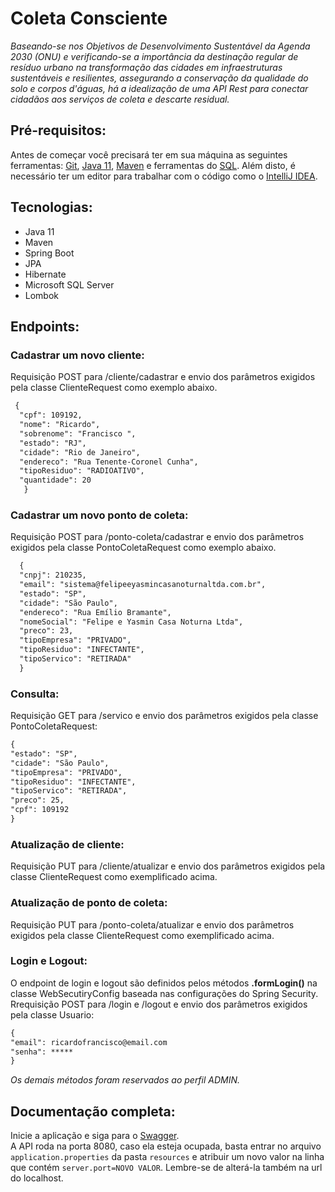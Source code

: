 # Coleta Consciente
<i>Baseando-se nos Objetivos de Desenvolvimento Sustentável da Agenda 2030 (ONU) e verificando-se a importância da destinação regular de resíduo urbano na transformação das cidades em 
infraestruturas sustentáveis e resilientes, assegurando a conservação da qualidade do solo e corpos d'águas, há a idealização de uma API Rest para conectar cidadãos aos serviços de coleta
e descarte residual.</i>

<h2>Pré-requisitos:</h2><a id="pre-requisitos"></a>

Antes de começar você precisará ter em sua máquina as seguintes ferramentas: [Git](https://git-scm.com/),
[Java 11](https://www.oracle.com/java/technologies/javase-jdk11-downloads.html), [Maven](https://maven.apache.org/download.cgi) e ferramentas do [SQL](https://www.microsoft.com/pt-br/sql-server/sql-server-downloads). 
Além disto, é necessário ter um editor para trabalhar com o código como o [IntelliJ IDEA](https://www.jetbrains.com/pt-br/idea/download/).
 
<h2>Tecnologias:</h2><a id="tecnologias"></a>
  
 <ul>
  <li>Java 11</li>
  <li>Maven</li>
  <li>Spring Boot</li>
  <li>JPA</li>
  <li>Hibernate</li>
  <li>Microsoft SQL Server</li>
  <li>Lombok</li>
  </ul>
  
  <h2>Endpoints:</h2>
  <h3>Cadastrar um novo cliente:</h3>
  Requisição POST para /cliente/cadastrar  e envio dos parâmetros exigidos pela classe ClienteRequest como exemplo abaixo.
 
```html
 {
  "cpf": 109192,
  "nome": "Ricardo",
  "sobrenome": "Francisco ",
  "estado": "RJ",
  "cidade": "Rio de Janeiro",
  "endereco": "Rua Tenente-Coronel Cunha",
  "tipoResiduo": "RADIOATIVO",
  "quantidade": 20
   }
```

  
  <h3>Cadastrar um novo ponto de coleta:</h3>
  Requisição POST para /ponto-coleta/cadastrar e envio dos parâmetros exigidos pela classe PontoColetaRequest como exemplo abaixo.
  

```html
  {
  "cnpj": 210235,
  "email": "sistema@felipeeyasmincasanoturnaltda.com.br",
  "estado": "SP",
  "cidade": "São Paulo",
  "endereco": "Rua Emílio Bramante",
  "nomeSocial": "Felipe e Yasmin Casa Noturna Ltda",
  "preco": 23,
  "tipoEmpresa": "PRIVADO",
  "tipoResiduo": "INFECTANTE",
  "tipoServico": "RETIRADA"
  }
```
  
  <h3>Consulta:</h3>
  Requisição GET para /servico e envio dos parâmetros exigidos pela classe PontoColetaRequest:
  
  ```html
  {
  "estado": "SP",
  "cidade": "São Paulo",
  "tipoEmpresa": "PRIVADO",
  "tipoResiduo": "INFECTANTE",
  "tipoServico": "RETIRADA",
  "preco": 25,
  "cpf": 109192
  }
  ```
  
  
  <h3>Atualização de cliente:</h3>
  Requisição PUT para /cliente/atualizar e envio dos parâmetros exigidos pela classe ClienteRequest como exemplificado acima.
  
  <h3>Atualização de ponto de coleta:</h3>
  Requisição PUT para /ponto-coleta/atualizar e envio dos parâmetros exigidos pela classe ClienteRequest como exemplificado acima.
    
  <h3> Login e Logout:</h3>
  O endpoint de login e logout são definidos pelos métodos <b>.formLogin()</b> na classe WebSecutiryConfig baseada nas configurações do Spring Security.
  Rrequisição POST para /login e /logout e envio dos parâmetros exigidos pela classe Usuario:
  
  ```html
 {
 "email": ricardofrancisco@email.com
 "senha": *****
 }
  ```
  
  
  <i>Os demais métodos foram reservados ao perfil ADMIN.</i>
     
  <h2> Documentação completa:</h2>  
  
  Inicie a aplicação e siga para o [Swagger](http://localhost:8080/swagger-ui.html).  
  A API roda na porta 8080, caso ela esteja ocupada, basta entrar no arquivo `application.properties` da pasta `resources` e atribuir um novo valor na linha que contém `server.port=NOVO VALOR`. 
  Lembre-se de alterá-la também na url do localhost.



